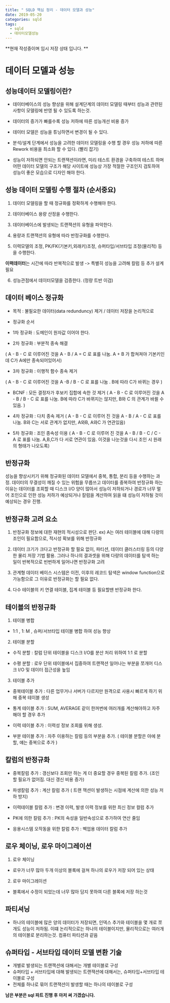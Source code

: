 ```yaml
---
title: " SQLD 핵심 정리 - 데이터 모델과 성능"
date: 2019-05-20
categories: sqld
tags: 
  - sqld
  - 데이터모델성능
---
```


**현재 작성중이며 임시 저장 상태 입니다. **

# 데이터 모델과 성능

## 성능데이터 모델링이란?
 - 데이터베이스의 성능 향상을 위해 설계단계의 데이터 모델링 때부터 성능과 관련된 사항이 모델링에 반영 될 수 있도록 하는것.
 
 - 데이터의 증가가 빠를수록 성능 저하에 따른 성능개선 비용 증가
 
 - 데이터 모델은 성능을 튜닝하면서 변경이 될 수 있다.
 
 - 분석/설계 단계에서 성능을 고려한 데이터 모델링을 수행 할 경우 성능 저하에 따른 Rework 비용을 최소화 할 수 있다. (빨리 잡기)
 
 - 성능이 저하되면 안되는 트랜잭션이라면, 미리 테스트 환경을 구축하여 테스트 하며 어떤 데이터 모델의 구조가 해당 사이트에 성능상 가장 적절한 구조인지 검토하여 성능이 좋은 모습으로 디자인 해야 한다.
 

## 성능 데이터 모델링 수행 절차 (**순서중요**)
 1) 데이터 모델링을 할 때 정규화를 정확하게 수행해야 한다.
 
 2) 데이터베이스 용량 산정을 수행한다.
 
 3) 데이터베이스에 발생되는 트랜잭션의 유형을 파악한다.
 
 4) 용량과 트랜잭션의 유형에 따라 반정규화를 수행한다.
 
 5) 이력모델의 조정, PK/FK(기본키,외래키)조정, 슈퍼타입/서브타입 조정(물리적) 등을 수행한다.
  
   **이력데이터**는 시간에 따라 반복적으로 발생 -> 특별히 성능을 고려해 칼럼 등 추가 설계 필요
 
 6) 성능관점에서 데이터모델을 검증한다. (정량 트반 이검)
 
## 데이터 베이스 정규화
 - 목적 : 불필요한 데이터(data redunduncy) 제거 / 데이터 저장을 논리적으로
 
 - 정규화 순서 
 
 - 1차 정규화 : 도메인이 원자값 이어야 한다. 

 - 2차 정규화 : 부분적 종속 해결
 
 ( A - B - C 로 이루어진 것을 A - B / A = C 로 표를 나눔. A + B 가 합쳐져야 기본키인데 C가 A에만 종속되어있어서)
 
 - 3차 정규화 : 이행적 함수 종속 제거 
 
 ( A - B - C  로 이루어진 것을 A -B / B - C 로 표를 나눔 . B에 따라 C가 바뀌는 경우 )
 
 - BCNF : 모든 결정자가 후보키 집합에 속한 것 제거
 ( A - B - C 로 이루어진 것을 A - B / B - C 로 표를 나눔. B에 따라 C가 바뀌지는 않지만, B와 C 의 관계가 바뀔 수 있음. )
 
 - 4차 정규화 : 다치 종속 제거
  ( A - B - C 로 이루어 진 것을 A - B  / A - C 로 표를 나눔. B와 C는 서로 관계가 없지만, A와B, A와C 가 연관있음)
  
 - 5차 정규화 : 조인 종속성 이용
  ( A - B - C 로 이루어 진 것을 A - B / B - C / C - A 로 표를 나눔. A,B,C가 다 서로 연관이 있음. 이것을 나눈것을 다시 조인 시 원래의 형태가 나오도록)
  
## 반정규화
 성능을 향상시키기 위해 정규화된 데이터 모델에서 중복, 통합, 분리 등을 수행하는 과정. 데이터의 무결성이 깨질 수 있는 위험을 무릅쓰고 데이터를 중복하여 반정규화
   하는 이유는 데이터를 조회할 때 디스크 I/O 양이 많아서 성능이 저하되거나 경로가 너무 멀어 조인으로 인한 성능 저하가 예상되거나
    칼럼을 계산하여 읽을 떄 성능이 저하될 것이 예상되는 경우 진행. 
    
## 반정규화 고려 요소
 1) 반정규화 정보에 대한 재현의 적시성으로 판단. ex) A는 여러 테이블에 대해 다량의 조인이 필요함으로, 적시성 확보를 위해 반정규화
  
 2) 데이터 크기가 크다고 반정규화 할 필요 없이, 파티션, 데이터 클러스터링 등의 다양한 물리 저장 기법 활용. 그러나 하나의 결과셋을 위해 다량의 데이터를 탐색
  하는 일이 반복적으로 빈번하게 일어나면 반정규화 고려
  
 3) 관계형 데이터 베이스 시스템은 이전, 이후의 레코드 탐색은 window function으로 가능함으로 그 이유로 반정규화는 할 필요 없다.
  
  4) 다수 테이블의 키 연결 테이블, 집계 테이블 등 필요할땐 반정규화 한다.
  
## 테이블의 반정규화 
 1) 테이블 병합
  
   - 1:1 , 1: M , 슈퍼/서브타입 테이블 병합 하여 성능 향상
   
  2) 테이블 분할
  
   - 수직 분할 : 칼럼 단위 테이블을 디스크 I/O를 분산 처리 위하여 1:1 로 분할
   
   - 수평 분할 : 로우 단위 테이블에서 집중하여 트랜잭션 일어나는 부분을 쪼개어 디스크 I/O 및 데이터 접근성을 높임
   
  3) 테이블 추가
  
   - 중복테이블 추가 : 다른 업무거나 서버가 다르지만 원격으로 사용시 빠르게 하기 위해 중복 테이블 생성
   
   - 통계 테이블 추가 : SUM, AVERAGE 같이 한꺼번에 여러개를 계산해야하고 자주 해야 할 경우 추가
   
   - 이력 테이블 추가 : 이력성 정보 조회를 위해 생성. 
   
   - 부분 테이블 추가 : 자주 이용하는 칼럼 등의 부분을 추가. ( 테이블 분할은 아에 분할, 얘는 중복으로 추가 )
   
 
## 칼럼의 반정규화
  - 중복칼럼 추가 : 갱신보다 조회만 하는 게 더 중요할 경우 중복된 칼럼 추가. (조인 할 필요가 없어짐. 대신 갱신 비용 증가)
  
  - 파생칼럼 추가 : 계산 칼럼 추가 ( 트랜 잭션이 발생하는 시점에 계산에 의한 성능 저하 방지)
  
  - 이력테이블 칼럼 추가 : 변경 이력, 발생 이력 정보를 위한 최신 정보 컬럼 추가
  
  - PK에 의한 칼럼 추가 : PK의 속성을 일반속성으로 추가하여 연산 줄임
  
  - 응용시스템 오작동을 위한 칼럼 추가  : 벡업용 데이터 칼럼 추가
  
  
## 로우 체이닝, 로우 마이그레이션
 1) 로우 체이닝 
  - 로우가 너무 많아 두개 이상의 블록에 걸쳐 하나의 로우가 저장 되어 있는 상태
  
 2) 로우 마이그레이션
  - 블록에서 수정이 되었는데 너무 많아 담지 못하여 다른 블록에 저장 하는것
  
## 파티셔닝
 - 하나의 테이블에 많은 양의 데이터가 저장되면, 인덱스 추가와 테이블을 몇 개로 쪼개도 성능이 저하됨. 
  이떄 논리적으로는 하나의 테이블이지만, 물리적으로는 여러개의 테이블로 분리하는것. 컴퓨터 파티션과 같음
  
## 슈퍼타입 - 서브타입 데이터 모델 변환 기술
 - 개별로 발생되는 트랜잭션에 대해서는 개별 테이블로 구성
 - 슈퍼타입 + 서브타입에 대해 발생되는 트랜잭션에 대해서는, 슈퍼타입+서브타입 테이블로 구성
 - 전체를 하나로 묶어 트랜잭션이 발생할 때는 하나의 테이블로 구성
 
 
**남은 부분은 sql 파트 진행 후 마저 써 가겠습니다.**
  
  
  
  
  
